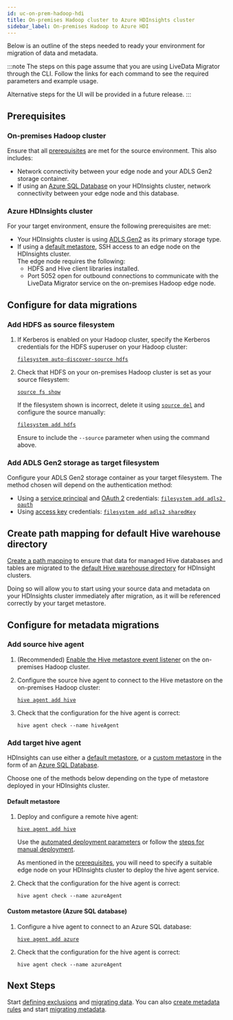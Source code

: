 ```yaml
---
id: uc-on-prem-hadoop-hdi
title: On-premises Hadoop cluster to Azure HDInsights cluster
sidebar_label: On-premises Hadoop to Azure HDI
---
```


Below is an outline of the steps needed to ready your environment for migration of data and metadata.

:::note
The steps on this page assume that you are using LiveData Migrator through the CLI. Follow the links for each command to see the required parameters and example usage.

Alternative steps for the UI will be provided in a future release.
:::

## Prerequisites

### On-premises Hadoop cluster

Ensure that all [prerequisites](./prereqs.md#prerequisites) are met for the source environment. This also includes:

* Network connectivity between your edge node and your ADLS Gen2 storage container.
* If using an [Azure SQL Database](https://docs.microsoft.com/en-us/azure/hdinsight/hdinsight-use-external-metadata-stores#create-and-config-azure-sql-database-for-the-custom-metastore) on your HDInsights cluster, network connectivity between your edge node and this database.

### Azure HDInsights cluster

For your target environment, ensure the following prerequisites are met:

* Your HDInsights cluster is using [ADLS Gen2](https://docs.microsoft.com/en-us/azure/hdinsight/overview-data-lake-storage-gen2) as its primary storage type.
* If using a [default metastore](https://docs.microsoft.com/en-us/azure/hdinsight/hdinsight-use-external-metadata-stores#default-metastore), SSH access to an edge node on the HDInsights cluster.  
  The edge node requires the following:
  * HDFS and Hive client libraries installed.
  * Port 5052 open for outbound connections to communicate with the LiveData Migrator service on the on-premises Hadoop edge node.

## Configure for data migrations

### Add HDFS as source filesystem

1. If Kerberos is enabled on your Hadoop cluster, specify the Kerberos credentials for the HDFS superuser on your Hadoop cluster:

   [`filesystem auto-discover-source hdfs`](./command-reference.md#filesystem-auto-discover-source-hdfs)

1. Check that HDFS on your on-premises Hadoop cluster is set as your source filesystem:

   [`source fs show`](./command-reference.md#source-fs-show)

   If the filesystem shown is incorrect, delete it using [`source del`](./command-reference.md#source-del) and configure the source manually:

   [`filesystem add hdfs`](./command-reference.md#filesystem-add-hdfs)

   Ensure to include the `--source` parameter when using the command above.

### Add ADLS Gen2 storage as target filesystem

Configure your ADLS Gen2 storage container as your target filesystem. The method chosen will depend on the authentication method:

* Using a [service principal](https://docs.microsoft.com/en-us/azure/active-directory/develop/howto-create-service-principal-portal) and [OAuth 2](https://docs.microsoft.com/en-us/azure/active-directory/develop/active-directory-v2-protocols) credentials: [`filesystem add adls2 oauth`](./command-reference.md#filesystem-add-adls2-oauth)
* Using [access key](https://docs.microsoft.com/en-us/azure/storage/common/storage-account-keys-manage?tabs=azure-portal#view-account-access-keys) credentials: [`filesystem add adls2 sharedKey`](./command-reference.md#filesystem-add-adls2-sharedkey)

## Create path mapping for default Hive warehouse directory

[Create a path mapping](./create-path-mappings.md) to ensure that data for managed Hive databases and tables are migrated to the [default Hive warehouse directory](https://cwiki.apache.org/confluence/display/Hive/Configuration+Properties#ConfigurationProperties-hive.metastore.warehouse.dir) for HDInsight clusters.

Doing so will allow you to start using your source data and metadata on your HDInsights cluster immediately after migration, as it will be referenced correctly by your target metastore.

## Configure for metadata migrations

### Add source hive agent

1. (Recommended) [Enable the Hive metastore event listener](./configuration-ui.md#enable-hive-metastore-event-listener) on the on-premises Hadoop cluster.

1. Configure the source hive agent to connect to the Hive metastore on the on-premises Hadoop cluster:

   [`hive agent add hive`](./command-reference.md#hive-agent-add-hive)

1. Check that the configuration for the hive agent is correct:

   ```text title="Example"
   hive agent check --name hiveAgent
   ```

### Add target hive agent

HDInsights can use either a [default metastore](https://docs.microsoft.com/en-us/azure/hdinsight/hdinsight-use-external-metadata-stores#default-metastore), or a [custom metastore](https://docs.microsoft.com/en-us/azure/hdinsight/hdinsight-use-external-metadata-stores#custom-metastore) in the form of an [Azure SQL Database](https://docs.microsoft.com/en-us/azure/hdinsight/hdinsight-use-external-metadata-stores#create-and-config-azure-sql-database-for-the-custom-metastore).

Choose one of the methods below depending on the type of metastore deployed in your HDInsights cluster.

#### Default metastore

1. Deploy and configure a remote hive agent:

   [`hive agent add hive`](./command-reference.md#hive-agent-add-hive)

   Use the [automated deployment parameters](./command-reference.md#parameters-for-automated-deployment-1) or follow the [steps for manual deployment](./command-reference.md#steps-for-manual-deployment-1).

   As mentioned in the [prerequisites](#prerequisites), you will need to specify a suitable edge node on your HDInsights cluster to deploy the hive agent service.

1. Check that the configuration for the hive agent is correct:

   ```text title="Example"
   hive agent check --name azureAgent
   ```

#### Custom metastore (Azure SQL database)

1. Configure a hive agent to connect to an Azure SQL database:

   [`hive agent add azure`](./command-reference.md#hive-agent-add-azure)

1. Check that the configuration for the hive agent is correct:

   ```text title="Example"
   hive agent check --name azureAgent
   ```

## Next Steps

Start [defining exclusions](./configure-exclusions.md) and [migrating data](./create-migration.md). You can also [create metadata rules](./define-metadata-rules.md) and start [migrating metadata](./migrate-metadata.md).
